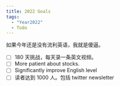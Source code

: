 ```yaml
---
title: 2022 Goals
tags:
  - "Year2022"
  - Todo
---
```


如果今年还是没有流利英语，我就是傻逼。

- [ ] 180 天挑战，每天录一条英文视频。
- [ ] More patient about stocks.
- [ ] Significantly improve English level
- [ ] 读者达到 1000 人。包括 twitter newsletter
